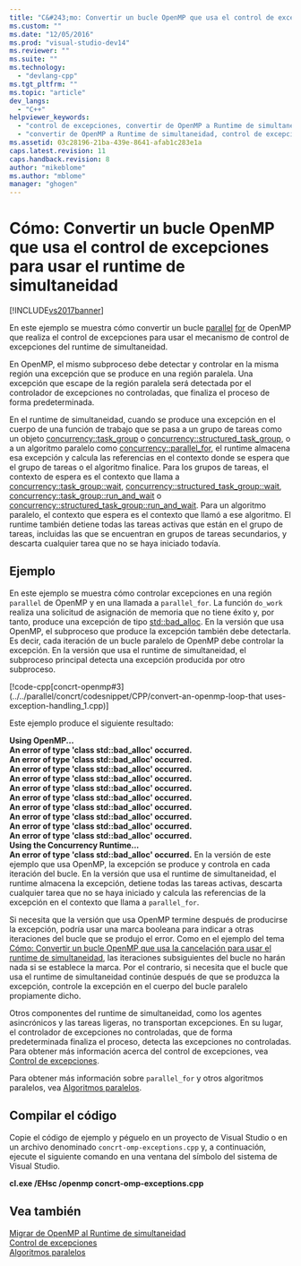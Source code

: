 ```yaml
---
title: "C&#243;mo: Convertir un bucle OpenMP que usa el control de excepciones para usar el runtime de simultaneidad | Microsoft Docs"
ms.custom: ""
ms.date: "12/05/2016"
ms.prod: "visual-studio-dev14"
ms.reviewer: ""
ms.suite: ""
ms.technology: 
  - "devlang-cpp"
ms.tgt_pltfrm: ""
ms.topic: "article"
dev_langs: 
  - "C++"
helpviewer_keywords: 
  - "control de excepciones, convertir de OpenMP a Runtime de simultaneidad"
  - "convertir de OpenMP a Runtime de simultaneidad, control de excepciones"
ms.assetid: 03c28196-21ba-439e-8641-afab1c283e1a
caps.latest.revision: 11
caps.handback.revision: 8
author: "mikeblome"
ms.author: "mblome"
manager: "ghogen"
---
```

# C&#243;mo: Convertir un bucle OpenMP que usa el control de excepciones para usar el runtime de simultaneidad
[!INCLUDE[vs2017banner](../../assembler/inline/includes/vs2017banner.md)]

En este ejemplo se muestra cómo convertir un bucle [parallel](../../parallel/openmp/reference/parallel.md) [for](../../parallel/openmp/reference/for-openmp.md) de OpenMP que realiza el control de excepciones para usar el mecanismo de control de excepciones del runtime de simultaneidad.  
  
 En OpenMP, el mismo subproceso debe detectar y controlar en la misma región una excepción que se produce en una región paralela.  Una excepción que escape de la región paralela será detectada por el controlador de excepciones no controladas, que finaliza el proceso de forma predeterminada.  
  
 En el runtime de simultaneidad, cuando se produce una excepción en el cuerpo de una función de trabajo que se pasa a un grupo de tareas como un objeto [concurrency::task\_group](../Topic/task_group%20Class.md) o [concurrency::structured\_task\_group](../../parallel/concrt/reference/structured-task-group-class.md), o a un algoritmo paralelo como [concurrency::parallel\_for](../Topic/parallel_for%20Function.md), el runtime almacena esa excepción y calcula las referencias en el contexto donde se espera que el grupo de tareas o el algoritmo finalice.  Para los grupos de tareas, el contexto de espera es el contexto que llama a [concurrency::task\_group::wait](../Topic/task_group::wait%20Method.md), [concurrency::structured\_task\_group::wait](../Topic/structured_task_group::wait%20Method.md), [concurrency::task\_group::run\_and\_wait](../Topic/task_group::run_and_wait%20Method.md) o [concurrency::structured\_task\_group::run\_and\_wait](../Topic/structured_task_group::run_and_wait%20Method.md).  Para un algoritmo paralelo, el contexto que espera es el contexto que llamó a ese algoritmo.  El runtime también detiene todas las tareas activas que están en el grupo de tareas, incluidas las que se encuentran en grupos de tareas secundarios, y descarta cualquier tarea que no se haya iniciado todavía.  
  
## Ejemplo  
 En este ejemplo se muestra cómo controlar excepciones en una región `parallel` de OpenMP y en una llamada a `parallel_for`.  La función `do_work` realiza una solicitud de asignación de memoria que no tiene éxito y, por tanto, produce una excepción de tipo [std::bad\_alloc](../../standard-library/bad-alloc-class.md).  En la versión que usa OpenMP, el subproceso que produce la excepción también debe detectarla.  Es decir, cada iteración de un bucle paralelo de OpenMP debe controlar la excepción.  En la versión que usa el runtime de simultaneidad, el subproceso principal detecta una excepción producida por otro subproceso.  
  
 [!code-cpp[concrt-openmp#3](../../parallel/concrt/codesnippet/CPP/convert-an-openmp-loop-that uses-exception-handling_1.cpp)]  
  
 Este ejemplo produce el siguiente resultado:  
  
  **Using OpenMP...**  
**An error of type 'class std::bad\_alloc' occurred.**  
**An error of type 'class std::bad\_alloc' occurred.**  
**An error of type 'class std::bad\_alloc' occurred.**  
**An error of type 'class std::bad\_alloc' occurred.**  
**An error of type 'class std::bad\_alloc' occurred.**  
**An error of type 'class std::bad\_alloc' occurred.**  
**An error of type 'class std::bad\_alloc' occurred.**  
**An error of type 'class std::bad\_alloc' occurred.**  
**An error of type 'class std::bad\_alloc' occurred.**  
**An error of type 'class std::bad\_alloc' occurred.**  
**Using the Concurrency Runtime...**  
**An error of type 'class std::bad\_alloc' occurred.** En la versión de este ejemplo que usa OpenMP, la excepción se produce y controla en cada iteración del bucle.  En la versión que usa el runtime de simultaneidad, el runtime almacena la excepción, detiene todas las tareas activas, descarta cualquier tarea que no se haya iniciado y calcula las referencias de la excepción en el contexto que llama a `parallel_for`.  
  
 Si necesita que la versión que usa OpenMP termine después de producirse la excepción, podría usar una marca booleana para indicar a otras iteraciones del bucle que se produjo el error.  Como en el ejemplo del tema [Cómo: Convertir un bucle OpenMP que usa la cancelación para usar el runtime de simultaneidad](../../parallel/concrt/convert-an-openmp-loop-that-uses-cancellation.md), las iteraciones subsiguientes del bucle no harán nada si se establece la marca.  Por el contrario, si necesita que el bucle que usa el runtime de simultaneidad continúe después de que se produzca la excepción, controle la excepción en el cuerpo del bucle paralelo propiamente dicho.  
  
 Otros componentes del runtime de simultaneidad, como los agentes asincrónicos y las tareas ligeras, no transportan excepciones.  En su lugar, el controlador de excepciones no controladas, que de forma predeterminada finaliza el proceso, detecta las excepciones no controladas.  Para obtener más información acerca del control de excepciones, vea [Control de excepciones](../../parallel/concrt/exception-handling-in-the-concurrency-runtime.md).  
  
 Para obtener más información sobre `parallel_for` y otros algoritmos paralelos, vea [Algoritmos paralelos](../../parallel/concrt/parallel-algorithms.md).  
  
## Compilar el código  
 Copie el código de ejemplo y péguelo en un proyecto de Visual Studio o en un archivo denominado `concrt-omp-exceptions.cpp` y, a continuación, ejecute el siguiente comando en una ventana del símbolo del sistema de Visual Studio.  
  
 **cl.exe \/EHsc \/openmp concrt\-omp\-exceptions.cpp**  
  
## Vea también  
 [Migrar de OpenMP al Runtime de simultaneidad](../../parallel/concrt/migrating-from-openmp-to-the-concurrency-runtime.md)   
 [Control de excepciones](../../parallel/concrt/exception-handling-in-the-concurrency-runtime.md)   
 [Algoritmos paralelos](../../parallel/concrt/parallel-algorithms.md)